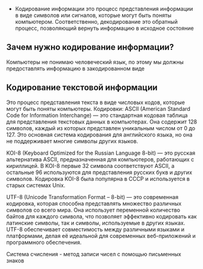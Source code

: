 - Кодирование информации это процесс представления информации в виде символов или сигналов, которые могут быть поняты компьютером. Соответственно, декодирование это обратный процесс, позволяющий вернуть информацию в исходное состояние
## Зачем нужно кодирование информации?
Компьютеры не понимаю человеческий язык, по этому мы должны предоставлять информацию в закодированном виде
## Кодирование текстовой информации
Это процесс представления текста в виде числовых кодов, которые могут быть поняты компьютеры.
Кодировки: 
ASCII (American Standard Code for Information Interchange) — это стандартная кодовая таблица для представления текстовых данных в компьютерах. Она содержит 128 символов, каждый из которых представлен уникальным числом от 0 до 127. Это основная система кодирования для английского языка, но она не поддерживает многие символы других языков.

KOI-8 (Keyboard Optimized for the Russian Language 8-bit) — это русская альтернатива ASCII, предназначенная для компьютеров, работающих с кириллицей. В KOI-8 первые 32 символа соответствуют ASCII, а остальные 96 используются для представления русских букв и других символов. Кодировка KOI-8 была популярна в СССР и используется в старых системах Unix.

UTF-8 (Unicode Transformation Format – 8-bit) — это современная кодировка, которая способна представлять множество различных символов со всего мира. Она использует переменной количество байтов для каждого символа, что позволяет эффективно кодировать как латинские символы, так и символы, используемые в других языках. UTF-8 обеспечивает совместимость между различными языками и платформами, делая её идеальной для современных веб-приложений и программного обеспечения.

Система счисления - метод записи чисел с помощью письменных знаков

